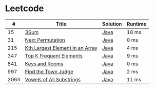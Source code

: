 # Leetcode

| # | Title | Solution | Runtime |
|---| ----- | -------- | ------- |
|15|[ 3Sum](https://leetcode.com/problems/3sum/)|[Java](./solutions/15.%203Sum.java)|18 ms|
|31|[ Next Permutation](https://leetcode.com/problems/next-permutation/)|[Java](./solutions/31.%20Next%20Permutation.java)|0 ms|
|215|[ Kth Largest Element in an Array](https://leetcode.com/problems/kth-largest-element-in-an-array/)|[Java](./solutions/215.%20Kth%20Largest%20Element%20in%20an%20Array.java)|4 ms|
|347|[ Top K Frequent Elements](https://leetcode.com/problems/top-k-frequent-elements/)|[Java](./solutions/347.%20Top%20K%20Frequent%20Elements.java)|9 ms|
|841|[ Keys and Rooms](https://leetcode.com/problems/keys-and-rooms/)|[Java](./solutions/841.%20Keys%20and%20Rooms.java)|0 ms|
|997|[ Find the Town Judge](https://leetcode.com/problems/find-the-town-judge/)|[Java](./solutions/997.%20Find%20the%20Town%20Judge.java)|2 ms|
|2063|[ Vowels of All Substrings](https://leetcode.com/problems/vowels-of-all-substrings/)|[Java](./solutions/2063.%20Vowels%20of%20All%20Substrings.java)|11 ms|
